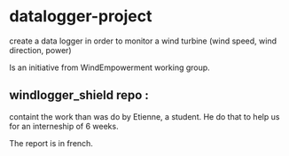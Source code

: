 # datalogger-project
create a data logger in order to monitor a wind turbine (wind speed, wind direction, power)

Is an initiative from WindEmpowerment working group.

## windlogger_shield repo :
containt the work than was do by Etienne, a student. He do that to help us for an interneship of 6 weeks.

The report is in french.